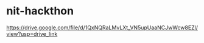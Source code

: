# nit-hackthon
https://drive.google.com/file/d/1QxNQRaLMvLXt_VN5upUaaNCJwWcw8EZl/view?usp=drive_link
